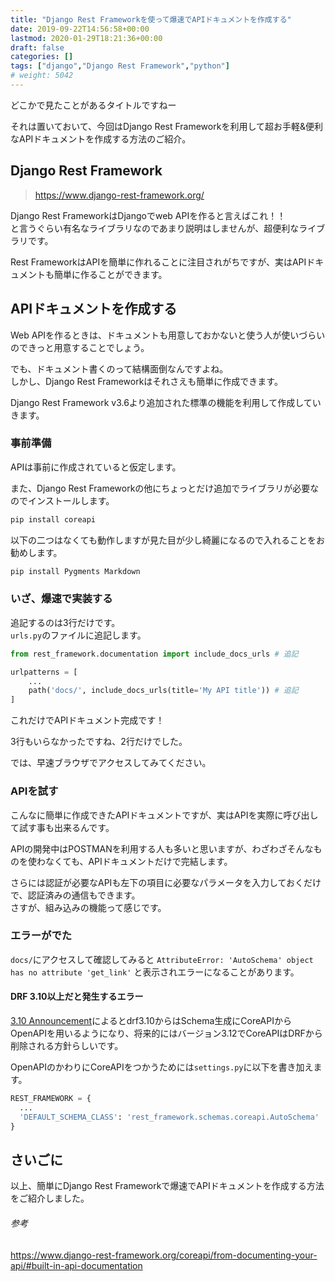 ```yaml
---
title: "Django Rest Frameworkを使って爆速でAPIドキュメントを作成する"
date: 2019-09-22T14:56:58+00:00
lastmod: 2020-01-29T18:21:36+00:00
draft: false
categories: []
tags: ["django","Django Rest Framework","python"]
# weight: 5042
---
```

どこかで見たことがあるタイトルですねー  

それは置いておいて、今回はDjango Rest Frameworkを利用して超お手軽&便利なAPIドキュメントを作成する方法のご紹介。  

## Django Rest Framework  
> https://www.django-rest-framework.org/  

Django Rest FrameworkはDjangoでweb APIを作ると言えばこれ！！  
と言うぐらい有名なライブラリなのであまり説明はしませんが、超便利なライブラリです。

Rest FrameworkはAPIを簡単に作れることに注目されがちですが、実はAPIドキュメントも簡単に作ることができます。  


##  APIドキュメントを作成する  
Web APIを作るときは、ドキュメントも用意しておかないと使う人が使いづらいのできっと用意することでしょう。  

でも、ドキュメント書くのって結構面倒なんですよね。  
しかし、Django Rest Frameworkはそれさえも簡単に作成できます。  


Django Rest Framework v3.6より追加された標準の機能を利用して作成していきます。


### 事前準備  
APIは事前に作成されていると仮定します。  

また、Django Rest Frameworkの他にちょっとだけ追加でライブラリが必要なのでインストールします。  

```bash
pip install coreapi
```

以下の二つはなくても動作しますが見た目が少し綺麗になるので入れることをお勧めします。  
```bash
pip install Pygments Markdown 
```

### いざ、爆速で実装する  
追記するのは3行だけです。  
`urls.py`のファイルに追記します。  

```py
from rest_framework.documentation import include_docs_urls # 追記

urlpatterns = [
    ...
    path('docs/', include_docs_urls(title='My API title')) # 追記
]
```

これだけでAPIドキュメント完成です！  

3行もいらなかったですね、2行だけでした。  

では、早速ブラウザでアクセスしてみてください。  


### APIを試す  
こんなに簡単に作成できたAPIドキュメントですが、実はAPIを実際に呼び出して試す事も出来るんです。  

APIの開発中はPOSTMANを利用する人も多いと思いますが、わざわざそんなものを使わなくても、APIドキュメントだけで完結します。  

さらには認証が必要なAPIも左下の項目に必要なパラメータを入力しておくだけで、認証済みの通信もできます。  
さすが、組み込みの機能って感じです。  


### エラーがでた
`docs/`にアクセスして確認してみると
`AttributeError: 'AutoSchema' object has no attribute 'get_link'`
  と表示されエラーになることがあります。  

#### DRF 3.10以上だと発生するエラー

[3.10 Announcement](https://www.django-rest-framework.org/community/3.10-announcement/)によるとdrf3.10からはSchema生成にCoreAPIからOpenAPIを用いるようになり、将来的にはバージョン3.12でCoreAPIはDRFから削除される方針らしいです。

OpenAPIのかわりにCoreAPIをつかうためには`settings.py`に以下を書き加えます。  

```python
REST_FRAMEWORK = {
  ...
  'DEFAULT_SCHEMA_CLASS': 'rest_framework.schemas.coreapi.AutoSchema'
}
```

## さいごに  
以上、簡単にDjango Rest Frameworkで爆速でAPIドキュメントを作成する方法をご紹介しました。

###### 参考  
https://www.django-rest-framework.org/coreapi/from-documenting-your-api/#built-in-api-documentation
